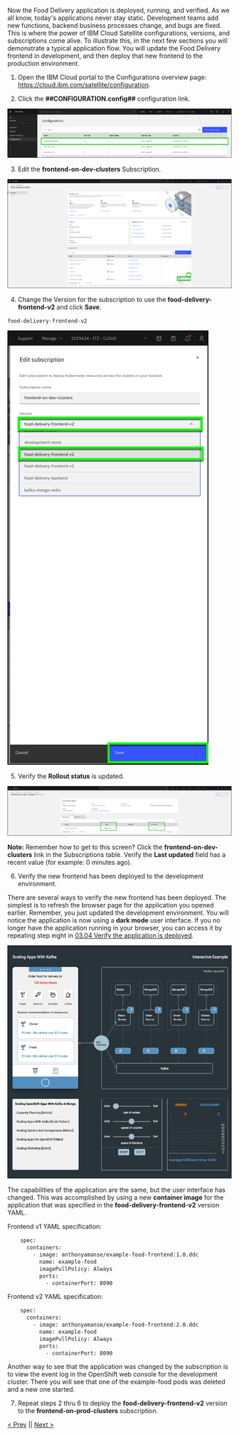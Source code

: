 Now the Food Delivery application is deployed, running, and verified. As we all know, today's applications never stay static. Development teams add new functions, backend business processes change, and bugs are fixed. This is where the power of IBM Cloud Satellite configurations, versions, and subscriptions come alive. To illustrate this, in the next few sections you will demonstrate a typical application flow. You will update the Food Delivery frontend in development, and then deploy that new frontend to the production environment. 

1.  Open the IBM Cloud portal to the Configurations overview page: <a href="https://cloud.ibm.com/satellite/configuration" target="_blank">https://cloud.ibm.com/satellite/configuration</a>.

2. Click the **##CONFIGURATION.config##** configuration link.

![](_attachments/NewConfigurationCreated2.png)

3. Edit the **frontend-on-dev-clusters** Subscription.

![](_attachments/EditFrontEndDevSubscription.png)

4. Change the Version for the subscription to use the **food-delivery-frontend-v2** and click **Save**.

```clipboard
food-delivery-frontend-v2
```

![](_attachments/SaveFrontEndDevSubscription.png)

5. Verify the **Rollout status** is updated.

![](_attachments/FrontEndDevSubUpdateStatus.png)

**Note:** Remember how to get to this screen? Click the **frontend-on-dev-clusters** link in the Subscriptions table. Verify the **Last updated** field has a recent  value (for example: 0 minutes ago).

6. Verify the new frontend has been deployed to the development environment.

There are several ways to verify the new frontend has been deployed. The simplest is to refresh the browser page for the application you opened earlier. Remember, you just updated the development environment. You will notice the application is now using a **dark mode** user interface. If you no longer have the application running in your browser, you can access it by repeating step eight in [03.04 Verify the application is deployed](gotoLink|03.04).

![](_attachments/FoodDeliveryDarkMode.png)

The capabilities of the application are the same, but the user interface has changed. This was accomplished by using a new **container image** for the application that was specified in the **food-delivery-frontend-v2** version YAML.

Frontend v1 YAML specification:
```console
    spec:
      containers:
        - image: anthonyamanse/example-food-frontend:1.0.ddc
          name: example-food
          imagePullPolicy: Always
          ports:
            - containerPort: 8090
```

Frontend v2 YAML specification:
```console
    spec:
      containers:
        - image: anthonyamanse/example-food-frontend:2.0.ddc
          name: example-food
          imagePullPolicy: Always
          ports:
            - containerPort: 8090
```

Another way to see that the application was changed by the subscription is to view the event log in the OpenShift web console for the development cluster. There you will see that one of the example-food pods was deleted and a new one started.

7. Repeat steps 2 thru 6 to deploy the **food-delivery-frontend-v2** version to the **frontend-on-prod-clusters** subscription.


[< Prev](gotoLink|03.04) || [Next >](gotoLink|04.02) 
